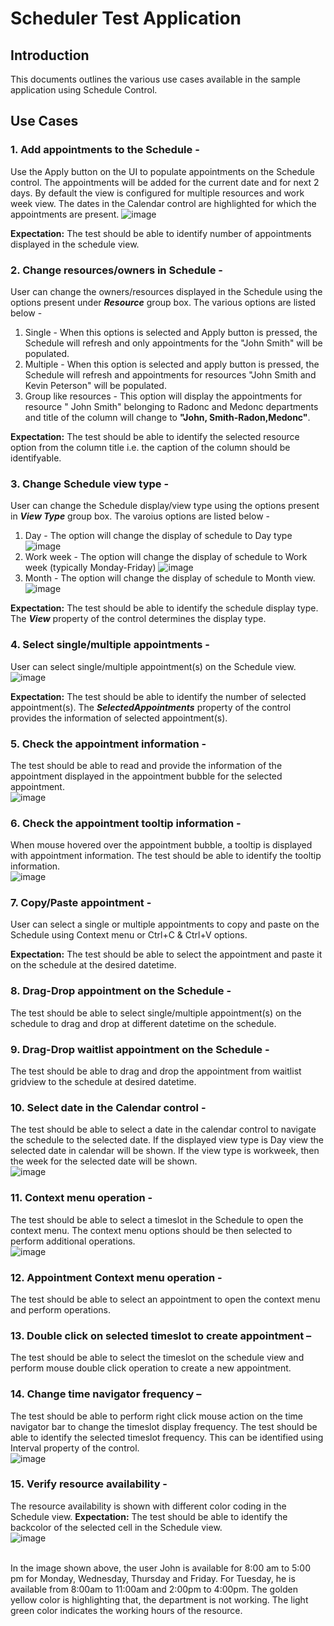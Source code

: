 # Scheduler Test Application

## Introduction
This documents outlines the various use cases available in the sample application using Schedule Control.

## Use Cases
### 1. Add appointments to the Schedule - 
Use the Apply button on the UI to populate appointments on the Schedule control. The appointments will be added for the current date and for next 2 days.
By default the view is configured for multiple resources and work week view.
The dates in the Calendar control are highlighted for which the appointments are present.
![image](/Images/singleresource_workweekview.png)

**Expectation:** The test should be able to identify number of appointments displayed in the schedule view.

### 2. Change resources/owners in Schedule - 
User can change the owners/resources displayed in the Schedule using the options present under ***Resource*** group box.
The various options are listed below - <br>
1. Single - When this options is selected and Apply button is pressed, the Schedule will refresh and only appointments for the "John Smith" will be populated.
1. Multiple - When this option is selected and apply button is pressed, the Schedule will refresh and appointments for resources "John Smith and Kevin Peterson" will be populated.
1. Group like resources - This option will display the appointments for resource " John Smith" belonging to Radonc and Medonc departments and title of the column will change to **"John, Smith-Radon,Medonc"**.

**Expectation:** The test should be able to identify the selected resource option from the column title i.e. the caption of the column should be identifyable.
	
### 3. Change Schedule view type -
User can change the Schedule display/view type using the options present in ***View Type*** group box. The varoius options are listed below - <br>

1. Day - The option will change the display of schedule to Day type
![image](/Images/singleresource_dayview.png)
1. Work week - The option will change the display of schedule to Work week (typically Monday-Friday)
![image](/Images/singleresource_workweekview.png)
3. Month - The option will change the display of schedule to Month view.
![image](/Images/singleresource_monthview.png)

**Expectation:** The test should be able to identify the schedule display type. The ***View*** property of the control determines the display type.

### 4. Select single/multiple appointments - 
User can select single/multiple appointment(s) on the Schedule view. 
</br>
![image](/Images/select_appointments.png)

**Expectation:** The test should be able to identify the number of selected appointment(s). The ***SelectedAppointments*** property of the control provides the information of selected appointment(s).

### 5. Check the appointment information - 
The test should be able to read and provide the information of the appointment displayed in the appointment bubble for the selected appointment.
</br>
![image](/Images/appointment_info.png)

### 6. Check the appointment tooltip information - 
When mouse hovered over the appointment bubble, a tooltip is displayed with appointment information. The test should be able to identify the tooltip information.
</br>
![image](/Images/appointment_tooltip.png)

### 7. Copy/Paste appointment - 
User can select a single or multiple appointments to copy and paste on the Schedule using Context menu or Ctrl+C & Ctrl+V options.

**Expectation:** The test should be able to select the appointment and paste it on the schedule at the desired datetime.

### 8. Drag-Drop appointment on the Schedule - 
The test should be able to select single/multiple appointment(s) on the schedule to drag and drop at different datetime on the schedule.

### 9. Drag-Drop waitlist appointment on the Schedule - 
The test should be able to drag and drop the appointment from waitlist gridview to the schedule at desired datetime.

### 10. Select date in the Calendar control - 
The test should be able to select a date in the calendar control to navigate the schedule to the selected date. If the displayed view type is Day view the selected date in calendar will be shown.
If the view type is workweek, then the week for the selected date will be shown.
</br>
![image](/Images/calendar.png)

### 11. Context menu operation - 
The test should be able to select a timeslot in the Schedule to open the context menu. The context menu options should be then selected to perform additional operations.
</br>
![image](/Images/context_menu.png)

### 12. Appointment Context menu operation - 
The test should be able to select an appointment to open the context menu and perform operations.

### 13. Double click on selected timeslot to create appointment – 
The test should be able to select the timeslot on the schedule view and perform mouse double click operation to create a new appointment.

### 14. Change time navigator frequency – 
The test should be able to perform right click mouse action on the time navigator bar to change the timeslot display frequency.
The test should be able to identify the selected timeslot frequency. This can be identified using Interval property of the control.
</br>
![image](/Images/time_navigator_contextmenu.png)

### 15. Verify resource availability - 
The resource availability is shown with different color coding in the Schedule view.
**Expectation:** The test should be able to identify the backcolor of the selected cell in the Schedule view.
</br>
![image](/Images/availability.png)

</br>
In the image shown above, the user John is available for 8:00 am to 5:00 pm for Monday, Wednesday, Thursday and Friday. For Tuesday, he is available from 8:00am to 11:00am and 2:00pm to 4:00pm.
The golden yellow color is highlighting that, the department is not working.
The light green color indicates the working hours of the resource.
